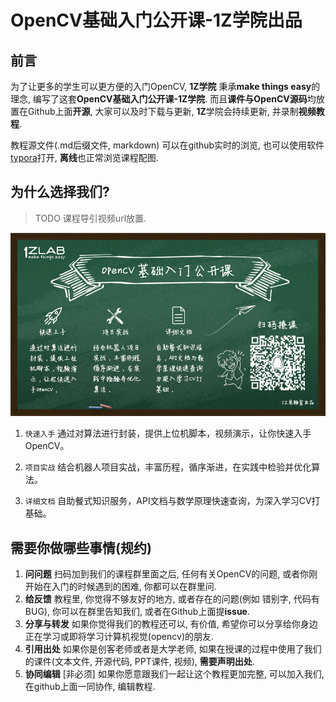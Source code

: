 

# OpenCV基础入门公开课-1Z学院出品



## 前言

为了让更多的学生可以更方便的入门OpenCV, **1Z学院** 秉承**make things easy**的理念, 编写了这套**OpenCV基础入门公开课-1Z学院**.  而且**课件与OpenCV源码**均放置在Github上面**开源**, 大家可以及时下载与更新, **1Z**学院会持续更新, 并录制**视频教程**. 

教程源文件(.md后缀文件, markdown) 可以在github实时的浏览, 也可以使用软件[typora](https://www.typora.io/)打开, **离线**也正常浏览课程配图.



## 为什么选择我们?

> TODO 课程导引视频url放置.

![1Z学院宣传海报](./1Z学院宣传海报.png)

1. `快速入手` 通过对算法进行封装，提供上位机脚本，视频演示，让你快速入手OpenCV。

2. `项目实战` 结合机器人项目实战，丰富历程，循序渐进，在实践中检验并优化算法。

3. `详细文档` 自助餐式知识服务，API文档与数学原理快速查询，为深入学习CV打基础。 

   

## 需要你做哪些事情(规约)

1. **问问题** 扫码加到我们的课程群里面之后, 任何有关OpenCV的问题, 或者你刚开始在入门的时候遇到的困难, 你都可以在群里问.
2. **给反馈** 教程里, 你觉得不够友好的地方, 或者存在的问题(例如 错别字, 代码有BUG), 你可以在群里告知我们, 或者在Github上面提**issue**.
3. **分享与转发** 如果你觉得我们的教程还可以, 有价值, 希望你可以分享给你身边正在学习或即将学习计算机视觉(opencv)的朋友.
4. **引用出处** 如果你是创客老师或者是大学老师, 如果在授课的过程中使用了我们的课件(文本文件, 开源代码, PPT课件, 视频),  **需要声明出处**. 
5. **协同编辑** [非必须] 如果你愿意跟我们一起让这个教程更加完整, 可以加入我们, 在github上面一同协作, 编辑教程.

 